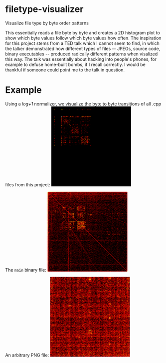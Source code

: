 # filetype-visualizer
Visualize file type by byte order patterns

This essentially reads a file byte by byte and creates a 2D histogram plot to show
which byte values follow which byte values how often. The inspiration for this
project stems from a TED talk which I cannot seem to find, in which the talker
demonstrated how different types of files -- JPEGs, source code, binary
executables -- produced radically different patterns when visalized this way.
The talk was essentially about hacking into people's phones, for example to
defuse home-built bombs, if I recall correctly. I would be thankful if someone
could point me to the talk in question.

# Example
Using a _log+1_ normalizer, we visualize the byte to byte transitions of all
.cpp files from this project:
![cppfiles](doc/cpp_code.bmp)

The `main` binary file:
![mainbinary](doc/main_binary.bmp)

An arbitrary PNG file:
![pngfile](doc/png_file.bmp)

